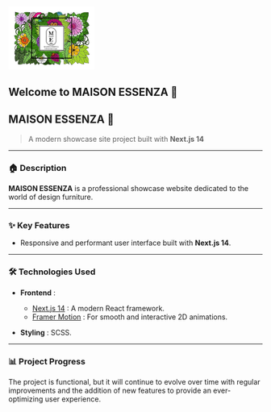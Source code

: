 <img title="maison essenza" alt="maison essenza" style="width:170px;" src="public/assets/essenza-logo.png" >

## Welcome to MAISON ESSENZA 🌸

## MAISON ESSENZA 🌸

> A modern showcase site project built with **Next.js 14**

---

### 🏠 **Description**

**MAISON ESSENZA** is a professional showcase website dedicated to the world of design furniture.

---

### ✨ **Key Features**

- Responsive and performant user interface built with **Next.js 14**.

---

### 🛠️ Technologies Used

- **Frontend** :

  - [Next.js 14](https://nextjs.org/) : A modern React framework.
  - [Framer Motion](https://www.framer.com/motion/) : For smooth and interactive 2D animations.

- **Styling** : SCSS.

---

### 📊 Project Progress

The project is functional, but it will continue to evolve over time with regular improvements and the addition of new features to provide an ever-optimizing user experience.
